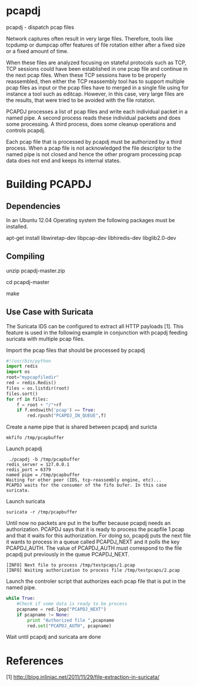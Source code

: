 pcapdj
======

pcapdj - dispatch pcap files

Network captures often result in very large files. Therefore, tools like
tcpdump or dumpcap offer features of file rotation either after a fixed
size or a fixed amount of time.

When these files are analyzed focusing on stateful protocols such as TCP, 
TCP sessions could have been established in one pcap file and continue in
the next pcap files. When these TCP sessions have to be properly reassembled,
then either the TCP reassembly tool has to support multiple pcap files as
input or the pcap files have to merged in a single file using for instance a
tool such as editcap. However, in this case, very large files are the results,
that were tried to be avoided with the file rotation. 

PCAPDJ processes a list of pcap files and write each individual packet in a
named pipe. A second process reads these individual packets and does some
processing. A third process, does some cleanup operations and controls pcapdj. 

Each pcap file that is processed by pcapdj must be authorized by a third process. When a pcap file is not acknowledged the file descriptor to the named pipe
is not closed and hence the other program processing pcap data does not end and
keeps its internal states.

Building PCAPDJ
===============

Dependencies
------------


In an Ubuntu 12.04 Operating system the following packages must be installed.

apt-get install libwiretap-dev libpcap-dev libhiredis-dev libglib2.0-dev

Compiling
---------

unzip pcapdj-master.zip

cd pcapdj-master

make

Use Case with Suricata
----------------------

The Suricata IDS can be configured to extract all HTTP payloads [1].
This feature is used in the following example in conjunction with pcapdj
feeding suricata with multiple pcap files.

Import the pcap files that should be processed by pcapdj

```python
#!/usr/bin/python
import redis
import os
root="mypcapfiledir"
red = redis.Redis()
files = os.listdir(root)
files.sort()
for rf in files:
    f = root + "/"+rf
    if f.endswith('pcap') == True:
        red.rpush("PCAPDJ_IN_QUEUE",f)
```

Create a name pipe that is shared between pcapdj and suricta
```
mkfifo /tmp/pcapbuffer
```

Launch pcapdj
```
 ./pcapdj -b /tmp/pcapbuffer 
redis_server = 127.0.0.1
redis_port = 6379
named pipe = /tmp/pcapbuffer
Waiting for other peer (IDS, tcp-reassembly engine, etc)...
PCAPDJ waits for the consumer of the fifo bufer. In this case suricata.
```

Launch suricata

```
suricata -r /tmp/pcapbuffer 
```

Until now no packets are put in the buffer because pcapdj needs an
authorization. PCAPDJ says that it is ready to process the pcapfile 1.pcap
and that it waits for this authorization.  For doing so, pcapdj puts the
next file it wants to process in a queue called PCAPDJ_NEXT and it polls the
key PCAPDJ_AUTH. The value of PCAPDJ_AUTH must correspond to the file pcapdj 
put previously in the queue PCAPDJ_NEXT.

```
[INFO] Next file to process /tmp/testpcaps/1.pcap
[INFO] Waiting authorization to process file /tmp/testpcaps/2.pcap
```

Launch the controler script that authorizes each pcap file that is put 
in the named pipe.

```python
while True:
    #Check if some data is ready to be process
    pcapname = red.lpop("PCAPDJ_NEXT")
    if pcapname != None:
        print "Authorized file ",pcapname
        red.set("PCAPDJ_AUTH", pcapname)
```

Wait until pcapdj and suricata are done

References
==========
[1] http://blog.inliniac.net/2011/11/29/file-extraction-in-suricata/
